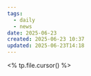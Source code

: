 ```yaml
---
tags:
  - daily
  - news
date: 2025-06-23
created: 2025-06-23 10:37
updated: 2025-06-23T14:18
---
```


<% tp.file.cursor() %>

